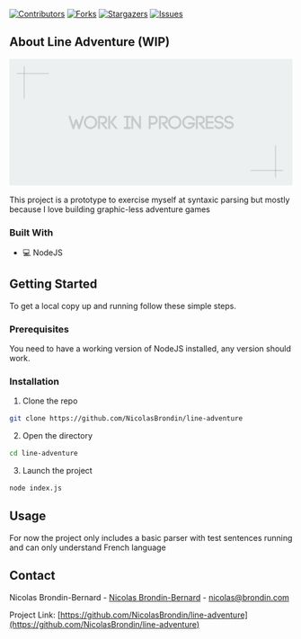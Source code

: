 <!-- PROJECT SHIELDS -->
<!--
*** This template uses markdown "reference style" links for readability.
*** Reference links are enclosed in brackets [ ] instead of parentheses ( ).
*** See the bottom of this document for the declaration of the reference variables
*** for contributors-url, forks-url, etc. This is an optional, concise syntax you may use.
*** https://www.markdownguide.org/basic-syntax/#reference-style-links
-->

[![Contributors][contributors-shield]][contributors-url] [![Forks][forks-shield]][forks-url] [![Stargazers][stars-shield]][stars-url] [![Issues][issues-shield]][issues-url]

<!-- ABOUT THE PROJECT -->
## About Line Adventure (WIP)

[![Product Name Screen Shot][product-screenshot]](https://example.com)

This project is a prototype to exercise myself at syntaxic parsing but mostly because I love building graphic-less adventure games

### Built With

* 💻 NodeJS

<!-- GETTING STARTED -->
## Getting Started

To get a local copy up and running follow these simple steps.

### Prerequisites

You need to have a working version of NodeJS installed, any version should work.

### Installation
 
1. Clone the repo
```sh
git clone https://github.com/NicolasBrondin/line-adventure
```
2. Open the directory
```sh
cd line-adventure
```
3. Launch the project
```sh
node index.js
```

<!-- USAGE EXAMPLES -->
## Usage

For now the project only includes a basic parser with test sentences running and can only understand French language


<!-- CONTACT -->
## Contact

Nicolas Brondin-Bernard - [Nicolas Brondin-Bernard](https://twitter.com/NicolasBrondin) - nicolas@brondin.com

Project Link: [https://github.com/NicolasBrondin/line-adventure](https://github.com/NicolasBrondin/line-adventure)


<!-- MARKDOWN LINKS & IMAGES -->
<!-- https://www.markdownguide.org/basic-syntax/#reference-style-links -->
[contributors-shield]: https://img.shields.io/github/contributors/NicolasBrondin/line-adventure.svg?style=flat-square
[contributors-url]: https://github.com/NicolasBrondin/line-adventure/graphs/contributors
[forks-shield]: https://img.shields.io/github/forks/NicolasBrondin/line-adventure.svg?style=flat-square
[forks-url]: https://github.com/NicolasBrondin/line-adventure/network/members
[stars-shield]: https://img.shields.io/github/stars/NicolasBrondin/line-adventure.svg?style=flat-square
[stars-url]: https://github.com/NicolasBrondin/line-adventure/stargazers
[issues-shield]: https://img.shields.io/github/issues/NicolasBrondin/line-adventure.svg?style=flat-square
[issues-url]: https://github.com/NicolasBrondin/line-adventure/issues
[license-shield]: https://img.shields.io/github/license/NicolasBrondin/line-adventure.svg?style=flat-square
[license-url]: https://github.com/NicolasBrondin/line-adventure/blob/master/LICENSE.txt
[linkedin-shield]: https://img.shields.io/badge/-LinkedIn-black.svg?style=flat-square&logo=linkedin&colorB=555
[linkedin-url]: https://linkedin.com/in/othneildrew
[product-screenshot]: docs/cover.jpg
